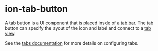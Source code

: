 # ion-tab-button

A tab button is a UI component that is placed inside of a [tab bar](../tab-bar). The tab button can specify the layout of the icon and label and connect to a [tab view](../tab).

See the [tabs documentation](../tabs) for more details on configuring tabs.

